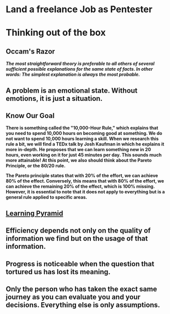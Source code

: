# Land a freelance Job as Pentester


# Thinking out of the box

## Occam's Razor
***The most straightforward theory is preferable to all others of several sufficient possible explanations for the same state of facts. In other words: The simplest explanation is always the most probable.***

## A problem is an emotional state. Without emotions, it is just a situation.

## Know Our Goal

 **There is something called the "10,000-Hour Rule," which explains that you need to spend 10,000 hours on becoming good at something. We do not want to spend 10,000 hours learning a skill.
When we research this rule a bit, we will find a TEDx talk by Josh Kaufman in which he explains it more in-depth. He proposes that we can learn something new in 20 hours, even working on it for just 45 minutes per day. This sounds much more attainable! At this point, we also should think about the Pareto Principle, or the 80/20 rule.**

**The Pareto principle states that with 20% of the effort, we can achieve 80% of the effect. Conversely, this means that with 80% of the effort, we can achieve the remaining 20% of the effect, which is 100% missing. However, it is essential to note that it does not apply to everything but is a general rule applied to specific areas.**

## [Learning Pyramid](https://en.wikipedia.org/wiki/Learning_pyramid)

## Efficiency depends not only on the quality of information we find but on the usage of that information.

## Progress is noticeable when the question that tortured us has lost its meaning. 

## Only the person who has taken the exact same journey as you can evaluate you and your decisions. Everything else is only assumptions.
